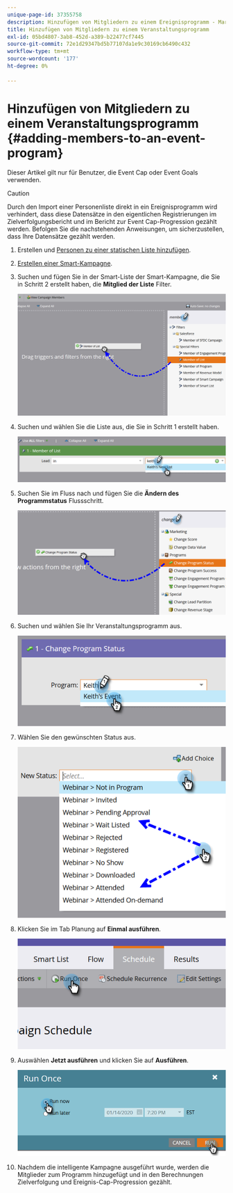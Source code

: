 ```yaml
---
unique-page-id: 37355758
description: Hinzufügen von Mitgliedern zu einem Ereignisprogramm - Marketo-Dokumente - Produktdokumentation
title: Hinzufügen von Mitgliedern zu einem Veranstaltungsprogramm
exl-id: 05bd4807-3ab8-452d-a389-b22477cf7445
source-git-commit: 72e1d29347bd5b77107da1e9c30169cb6490c432
workflow-type: tm+mt
source-wordcount: '177'
ht-degree: 0%

---
```


# Hinzufügen von Mitgliedern zu einem Veranstaltungsprogramm {#adding-members-to-an-event-program}

Dieser Artikel gilt nur für Benutzer, die Event Cap oder Event Goals verwenden.

>[!CAUTION]
>
>Durch den Import einer Personenliste direkt in ein Ereignisprogramm wird verhindert, dass diese Datensätze in den eigentlichen Registrierungen im Zielverfolgungsbericht und im Bericht zur Event Cap-Progression gezählt werden. Befolgen Sie die nachstehenden Anweisungen, um sicherzustellen, dass Ihre Datensätze gezählt werden.

1. Erstellen und [Personen zu einer statischen Liste hinzufügen](/help/marketo/product-docs/core-marketo-concepts/smart-lists-and-static-lists/static-lists/create-a-static-list.md).

1. [Erstellen einer Smart-Kampagne](/help/marketo/product-docs/core-marketo-concepts/smart-campaigns/creating-a-smart-campaign/create-a-new-smart-campaign.md).

1. Suchen und fügen Sie in der Smart-Liste der Smart-Kampagne, die Sie in Schritt 2 erstellt haben, die **Mitglied der Liste** Filter.

   ![](assets/three.png)

1. Suchen und wählen Sie die Liste aus, die Sie in Schritt 1 erstellt haben.

   ![](assets/four.png)

1. Suchen Sie im Fluss nach und fügen Sie die **Ändern des Programmstatus** Flussschritt.

   ![](assets/five.png)

1. Suchen und wählen Sie Ihr Veranstaltungsprogramm aus.

   ![](assets/six.png)

1. Wählen Sie den gewünschten Status aus.

   ![](assets/seven.png)

1. Klicken Sie im Tab Planung auf **Einmal ausführen**.

   ![](assets/eight.png)

1. Auswählen **Jetzt ausführen** und klicken Sie auf **Ausführen**.

   ![](assets/nine.png)

1. Nachdem die intelligente Kampagne ausgeführt wurde, werden die Mitglieder zum Programm hinzugefügt und in den Berechnungen Zielverfolgung und Ereignis-Cap-Progression gezählt.
